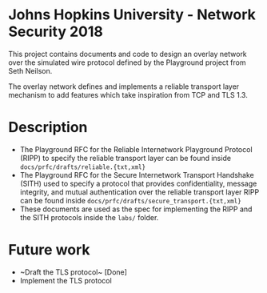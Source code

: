 # Johns Hopkins University - Network Security 2018

This project contains documents and code to design an overlay network over the simulated wire protocol defined by the Playground project from Seth Neilson.

The overlay network defines and implements a reliable transport layer mechanism to add features which take inspiration from TCP and TLS 1.3.

# Description
 * The Playground RFC for the Reliable Internetwork Playground Protocol (RIPP) to specify the reliable transport layer can be found inside `docs/prfc/drafts/reliable.{txt,xml}`
 * The Playground RFC for the Secure Internetwork Transport Handshake (SITH) used to specify a protocol that provides confidentiality, message integrity, and mutual authentication over the reliable transport layer RIPP can be found inside `docs/prfc/drafts/secure_transport.{txt,xml}`
 * These documents are used as the spec for implementing the RIPP and the SITH protocols inside the `labs/` folder.
 
# Future work
 * ~Draft the TLS protocol~ [Done]
 * Implement the TLS protocol
 
